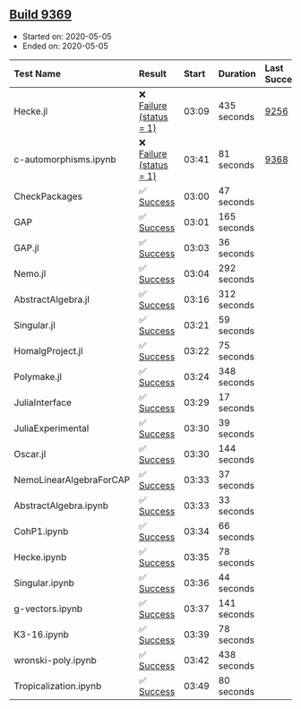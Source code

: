 ## [Build 9369](https://oscarci.mathematik.uni-kl.de/job/oscar/9369/)

* Started on: 2020-05-05
* Ended on: 2020-05-05

| Test Name    | Result | Start | Duration | Last Success | First Failure |
|:-------------|:-------|:------|:---------|:-------------|:--------------|
| Hecke.jl | ❌ [Failure (status = 1)](https://oscarci.mathematik.uni-kl.de/job/oscar/9369/artifact/logs/build-9369/Hecke.jl.log) | 03:09 | 435 seconds | [9256](https://oscarci.mathematik.uni-kl.de/job/oscar/9256/) | [9257](https://oscarci.mathematik.uni-kl.de/job/oscar/9257/) |
| c-automorphisms.ipynb | ❌ [Failure (status = 1)](https://oscarci.mathematik.uni-kl.de/job/oscar/9369/artifact/logs/build-9369/c-automorphisms.ipynb.log) | 03:41 | 81 seconds | [9368](https://oscarci.mathematik.uni-kl.de/job/oscar/9368/) | [9369](https://oscarci.mathematik.uni-kl.de/job/oscar/9369/) |
| CheckPackages | ✅ [Success](https://oscarci.mathematik.uni-kl.de/job/oscar/9369/artifact/logs/build-9369/CheckPackages.log) | 03:00 | 47 seconds |  |  |
| GAP | ✅ [Success](https://oscarci.mathematik.uni-kl.de/job/oscar/9369/artifact/logs/build-9369/GAP.log) | 03:01 | 165 seconds |  |  |
| GAP.jl | ✅ [Success](https://oscarci.mathematik.uni-kl.de/job/oscar/9369/artifact/logs/build-9369/GAP.jl.log) | 03:03 | 36 seconds |  |  |
| Nemo.jl | ✅ [Success](https://oscarci.mathematik.uni-kl.de/job/oscar/9369/artifact/logs/build-9369/Nemo.jl.log) | 03:04 | 292 seconds |  |  |
| AbstractAlgebra.jl | ✅ [Success](https://oscarci.mathematik.uni-kl.de/job/oscar/9369/artifact/logs/build-9369/AbstractAlgebra.jl.log) | 03:16 | 312 seconds |  |  |
| Singular.jl | ✅ [Success](https://oscarci.mathematik.uni-kl.de/job/oscar/9369/artifact/logs/build-9369/Singular.jl.log) | 03:21 | 59 seconds |  |  |
| HomalgProject.jl | ✅ [Success](https://oscarci.mathematik.uni-kl.de/job/oscar/9369/artifact/logs/build-9369/HomalgProject.jl.log) | 03:22 | 75 seconds |  |  |
| Polymake.jl | ✅ [Success](https://oscarci.mathematik.uni-kl.de/job/oscar/9369/artifact/logs/build-9369/Polymake.jl.log) | 03:24 | 348 seconds |  |  |
| JuliaInterface | ✅ [Success](https://oscarci.mathematik.uni-kl.de/job/oscar/9369/artifact/logs/build-9369/JuliaInterface.log) | 03:29 | 17 seconds |  |  |
| JuliaExperimental | ✅ [Success](https://oscarci.mathematik.uni-kl.de/job/oscar/9369/artifact/logs/build-9369/JuliaExperimental.log) | 03:30 | 39 seconds |  |  |
| Oscar.jl | ✅ [Success](https://oscarci.mathematik.uni-kl.de/job/oscar/9369/artifact/logs/build-9369/Oscar.jl.log) | 03:30 | 144 seconds |  |  |
| NemoLinearAlgebraForCAP | ✅ [Success](https://oscarci.mathematik.uni-kl.de/job/oscar/9369/artifact/logs/build-9369/NemoLinearAlgebraForCAP.log) | 03:33 | 37 seconds |  |  |
| AbstractAlgebra.ipynb | ✅ [Success](https://oscarci.mathematik.uni-kl.de/job/oscar/9369/artifact/logs/build-9369/AbstractAlgebra.ipynb.log) | 03:33 | 33 seconds |  |  |
| CohP1.ipynb | ✅ [Success](https://oscarci.mathematik.uni-kl.de/job/oscar/9369/artifact/logs/build-9369/CohP1.ipynb.log) | 03:34 | 66 seconds |  |  |
| Hecke.ipynb | ✅ [Success](https://oscarci.mathematik.uni-kl.de/job/oscar/9369/artifact/logs/build-9369/Hecke.ipynb.log) | 03:35 | 78 seconds |  |  |
| Singular.ipynb | ✅ [Success](https://oscarci.mathematik.uni-kl.de/job/oscar/9369/artifact/logs/build-9369/Singular.ipynb.log) | 03:36 | 44 seconds |  |  |
| g-vectors.ipynb | ✅ [Success](https://oscarci.mathematik.uni-kl.de/job/oscar/9369/artifact/logs/build-9369/g-vectors.ipynb.log) | 03:37 | 141 seconds |  |  |
| K3-16.ipynb | ✅ [Success](https://oscarci.mathematik.uni-kl.de/job/oscar/9369/artifact/logs/build-9369/K3-16.ipynb.log) | 03:39 | 78 seconds |  |  |
| wronski-poly.ipynb | ✅ [Success](https://oscarci.mathematik.uni-kl.de/job/oscar/9369/artifact/logs/build-9369/wronski-poly.ipynb.log) | 03:42 | 438 seconds |  |  |
| Tropicalization.ipynb | ✅ [Success](https://oscarci.mathematik.uni-kl.de/job/oscar/9369/artifact/logs/build-9369/Tropicalization.ipynb.log) | 03:49 | 80 seconds |  |  |
